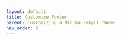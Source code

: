 ```yaml
---
layout: default
title: Customize Footer
parent: Customizing a Minima Jekyll theme
nav_order: 3
---
```

